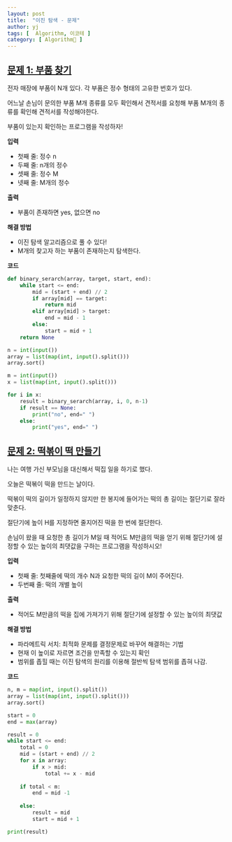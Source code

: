 ```yaml
---
layout: post
title:  "이진 탐색 - 문제"
author: yj
tags: [  Algorithm, 이코테 ]
category: [ Algorithm🧩 ]
---
```


## <a href="#">문제 1: 부품 찾기</a>

전자 매장에 부품이 N개 있다. 각 부품은 정수 형태의 고유한 번호가 있다.

어느날 손님이 문의한 부품 M개 종류를 모두 확인해서 견적서를 요청해 부품 M개의 종류를 확인해 견적서를 작성해야한다.

부품이 있는지 확인하는 프로그램을 작성하자!

**입력**
- 첫째 줄: 정수 n
- 두째 줄: n개의 정수
- 셋째 줄: 정수 M
- 넷째 줄: M개의 정수

**출력**
- 부품이 존재하면 yes, 없으면 no

**해결 방법**

- 이진 탐색 알고리즘으로 풀 수 있다!
- M개의 찾고자 하는 부품이 존재하는지 탐색한다.

**코드**

```python
def binary_serarch(array, target, start, end):
    while start <= end:
        mid = (start + end) // 2
        if array[mid] == target:
            return mid
        elif array[mid] > target:
            end = mid - 1
        else:
            start = mid + 1
    return None

n = int(input())
array = list(map(int, input().split()))
array.sort()

m = int(input())
x = list(map(int, input().split()))

for i in x:
    result = binary_serarch(array, i, 0, n-1)
    if result == None:
        print("no", end=" ")
    else:
        print("yes", end=" ")
```


## <a href="#">문제 2: 떡볶이 떡 만들기</a>

나는 여행 가신 부모님을 대신해서 떡집 일을 하기로 했다. 

오늘은 떡볶이 떡을 만드는 날이다.

떡볶이 떡의 길이가 일정하지 않지만 한 봉지에 들어가는 떡의 총 길이는 절단기로 잘라 맞춘다.

절단기에 높이 H를 지정하면 줄지어진 떡을 한 번에 절단한다.



손님이 왔을 때 요청한 총 길이가 M일 때 적어도 M만큼의 떡을 얻기 위해 절단기에 설정할 수 있는 높이의  최댓값을 구하는 프로그램을 작성하시오!

**입력**
- 첫째 줄: 첫째줄에 떡의 개수 N과 요청한 떡의 길이 M이 주어진다.
- 두번째 줄: 떡의 개별 높이

**출력**
- 적어도 M만큼의 떡을 집에 가져가기 위해 절단기에 설정할 수 있는 높이의 최댓값

**해결 방법**
- 파라메트릭 서치: 최적화 문제를 결정문제로 바꾸어 해결하는 기법
- 현재 이 높이로 자르면 조건을 만족할 수 있는지 확인
- 범위를 좁힐 때는 이진 탐색의 원리를 이용해 절반씩 탐색 범위를 좁혀 나감.

**코드**

```python
n, m = map(int, input().split())
array = list(map(int, input().split()))
array.sort()

start = 0
end = max(array)

result = 0
while start <= end:
    total = 0
    mid = (start + end) // 2
    for x in array:
        if x > mid:
            total += x - mid
        
    if total < m:
        end = mid -1
    
    else:
        result = mid
        start = mid + 1

print(result)
```